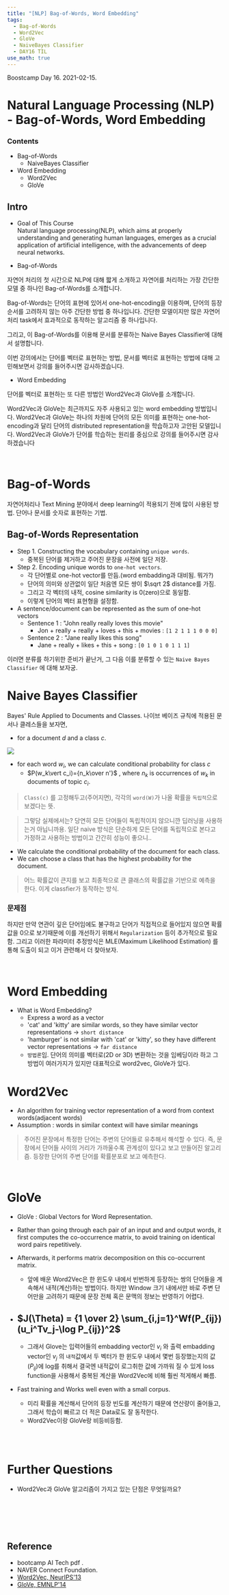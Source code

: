 ```yaml
---
title: "[NLP] Bag-of-Words, Word Embedding"
tags:
  - Bag-of-Words
  - Word2Vec
  - GloVe
  - NaiveBayes Classifier
  - DAY16 TIL
use_math: true
---
```


Boostcamp Day 16. 2021-02-15.


# Natural Language Processing (NLP) - Bag-of-Words, Word Embedding

### Contents
- Bag-of-Words
    - NaiveBayes Classifier
- Word Embedding
    - Word2Vec
    - GloVe

## Intro 
- Goal of This Course  
Natural language processing(NLP), which aims at properly understanding and generating human languages, emerges as a crucial application of artificial intelligence, with the advancements of deep neural networks.

- Bag-of-Words  

자연어 처리의 첫 시간으로 NLP에 대해 짧게 소개하고 자연어를 처리하는 가장 간단한 모델 중 하나인 Bag-of-Words를 소개합니다.

Bag-of-Words는 단어의 표현에 있어서 one-hot-encoding을 이용하며, 단어의 등장 순서를 고려하지 않는 아주 간단한 방법 중 하나입니다. 간단한 모델이지만 많은 자연어 처리 task에서 효과적으로 동작하는 알고리즘 중 하나입니다. 

그리고, 이 Bag-of-Words를 이용해 문서를 분류하는 Naive Bayes Classifier에 대해서 설명합니다.

이번 강의에서는 단어를 벡터로 표현하는 방법, 문서를 벡터로 표현하는 방법에 대해 고민해보면서 강의를 들어주시면 감사하겠습니다.  

- Word Embedding  

단어를 벡터로 표현하는 또 다른 방법인 Word2Vec과 GloVe를 소개합니다.

Word2Vec과 GloVe는 최근까지도 자주 사용되고 있는 word embedding 방법입니다. Word2Vec과 GloVe는 하나의 차원에 단어의 모든 의미를 표현하는 one-hot-encoding과 달리 단어의 distributed representation을 학습하고자 고안된 모델입니다. Word2Vec과 GloVe가 단어를 학습하는 원리를 중심으로 강의를 들어주시면 감사하겠습니다

<br>

# Bag-of-Words
자연어처리나 Text Mining 분야에서 deep learning이 적용되기 전에 많이 사용된 방법. 단어나 문서를 숫자로 표현하는 기법.
## Bag-of-Words Representation
- Step 1. Constructing the vocabulary containing `unique words`.
    - 중복된 단어를 제거하고 주어진 문장을 사전에 일단 저장.
- Step 2. Encoding unique words to `one-hot vectors`.
    - 각 단어별로 one-hot vector를 만듬.(word embadding과 대비됨. 뭐가?)
    - 단어의 의미와 상관없이 일단 처음엔 모든 쌍이 $\sqrt 2$ distance를 가짐.
    - 그리고 각 벡터의 내적, cosine similarity is 0(zero)으로 동일함.
    - 이렇게 단어의 벡터 표현형을 설정함.
- A sentence/document can be represented as the sum of one-hot vectors
    - Sentence 1 : "John really really loves this movie"
        - Jon + really + really + loves + this + movies : `[1 2 1 1 1 0 0 0]`
    - Sentence 2 : "Jane really likes this song"
        - Jane + really + likes + this + song : `[0 1 0 1 0 1 1 1]`

이러면 분류를 하기위한 준비가 끝난거, 그 다음 이를 분류할 수 있는 `Naive Bayes Classifier` 에 대해 보자궁.

# Naive Bayes Classifier
Bayes' Rule Applied to Documents and Classes. 나이브 베이즈 규칙에 적용된 문서나 클레스들을 보자면,

- for a document *d* and a class *c*.

<img src="/assets/bcimg/NLP/NBC.PNG">

- for each word $w_i$, we can calculate conditional probability for class $c$
    - $P(w_k\vert c_i)={n_k\over n'}$ , where $n_k$ is occurrences of $w_k$ in documents of topic $c_i$.  

 > `Class(c)` 를 고정해두고(주어지면), 각각의 `word(W)`가 나올 확률을 `독립적`으로 보겠다는 뜻.  

 > 그렇담 실제에서는? 당연히 모든 단어들이 독립적이지 않으니깐 딥러닝을 사용하는거 아닙니까용. 일단 naive 방식은 단순하게 모든 단어를 독립적으로 본다고 가정하고 사용하는 방법이고 간간히 성능이 좋으니..

- We calculate the conditional probability of the document for each class.
- We can choose a class that has the highest probability for the document.

> 어느 확률값이 큰지를 보고 최종적으로 큰 클래스의 확률값을 기반으로 예측을 한다. 이게 classfier가 동작하는 방식.

### 문제점
하지만 만약 연관이 깊은 단어임에도 불구하고 단어가 직접적으로 들어있지 않으면 확률값을 0으로 보기때문에 이를 개선하기 위해서 `Regularization` 등이 추가적으로 필요함. 그리고 이러한 파라미터 추정방식은 MLE(Maximum Likelihood Estimation) 를 통해 도출이 되고 이거 관련해서 더 찾아보자.

<br>

# Word Embedding
- What is Word Embedding?
    - Express a word as a vector
    - 'cat' and 'kitty' are similar words, so they have similar vector representations -> `short distance`
    - 'hamburger' is not similar with 'cat' or 'kitty', so they have different vector representations -> `far distance`
    - `방법론`임.  단어의 의미를 벡터로(2D or 3D) 변환하는 것을 임베딩이라 하고 그 방법이 여러가지가 있지만 대표적으로 word2vec, GloVe가 있다.

# Word2Vec
- An algorithm for training vector representation of a word from context words(adjacent words)
- Assumption : words in similar context will have similar meanings
> 주어진 문장에서 특정한 단어는 주변의 단어들로 유추해서 해석할 수 있다. 즉, 문장에서 단어들 사이의 거리가 가까울수록 관계성이 있다고 보고 만들어진 알고리즘.
등장한 단어의 주변 단어를 확률분포로 보고 예측한다.



<br>

# GloVe
- GloVe : Global Vectors for Word Representation.  
- Rather than going through each pair of an input and and output words, it first computes the co-occurrence matrix, to avoid training on identical word pairs repetitively.
- Afterwards, it performs matrix decomposition on this co-occurrent matrix.  
    - 앞에 배운 Word2Vec은 한 윈도우 내에서 빈번하게 등장하는 쌍의 단어들을 계속해서 내적(계산)하는 방법이다. 하지만 Window 크기 내에서만 바로 주변 단어만을 고려하기 때문에 문장 전체 혹은 문맥의 정보는 반영하기 어렵다.

    
- $J(\Theta) = {1 \over 2} \sum_{i,j=1}^Wf(P_{ij})(u_i^Tv_j-\log P_{ij})^2$
    - 
    - 그래서 Glove는 입력어들의 embadding vector인 $v_i$ 와 출력 embadding vector인 $v_j$ 의 `내적`값에서 두 벡터가 한 윈도우 내에서 몇번 등장했는지의 값($P_{ij}$)에 log를 취해서 결국엔 내적값이 로그취한 값에 가까워 질 수 있게 loss function을 사용해서 중복된 계산을 Word2Vec에 비해 훨씬 적게해서 빠름.

- Fast training and Works well even with a small corpus.
    - 미리 확률을 계산해서 단어의 등장 빈도를 계산하기 때문에 연산량이 줄어들고, 그래서 학습이 빠르고 더 적은 Data로도 잘 동작한다.
    - Word2Vec이랑 GloVe랑 비등비등함.

























<br><br>

# Further Questions
- Word2Vec과 GloVe 알고리즘이 가지고 있는 단점은 무엇일까요?







<br><br><br><br>

## Reference

- bootcamp AI Tech pdf  .
- NAVER Connect Foundation.
- [Word2Vec, NeurIPS'13](https://arxiv.org/abs/1310.4546)
- [GloVe, EMNLP'14](https://www.aclweb.org/anthology/D14-1162/)

